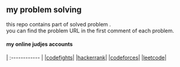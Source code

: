## my problem solving
this repo contains part of solved problem  .<br />
you can find the problem URL in the first comment of each problem. <br />

#### my online judjes accounts

| :------------ |
|[codefights](https://codefights.com/profile/hussam)|
|[hackerrank](https://www.hackerrank.com/_Hussam_)|
|[codeforces](http://codeforces.com/profile/_Hussam_)|
|[leetcode](https://leetcode.com/hossam4/)|
